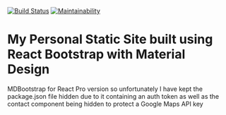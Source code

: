 [![Build Status](https://semaphoreci.com/api/v1/jjcav84-29/personal_mdbreact/branches/master/badge.svg)](https://semaphoreci.com/jjcav84-29/personal_mdbreact)
[![Maintainability](https://api.codeclimate.com/v1/badges/d2d838c09998d60860c3/maintainability)](https://codeclimate.com/github/jjcav84/personal_mdbreact/maintainability)
# My Personal Static Site built using React Bootstrap with Material Design
MDBootstrap for React Pro version so unfortunately I have kept the package.json file hidden due to it containing an auth token as well as the contact component being hidden to protect a Google Maps API key
